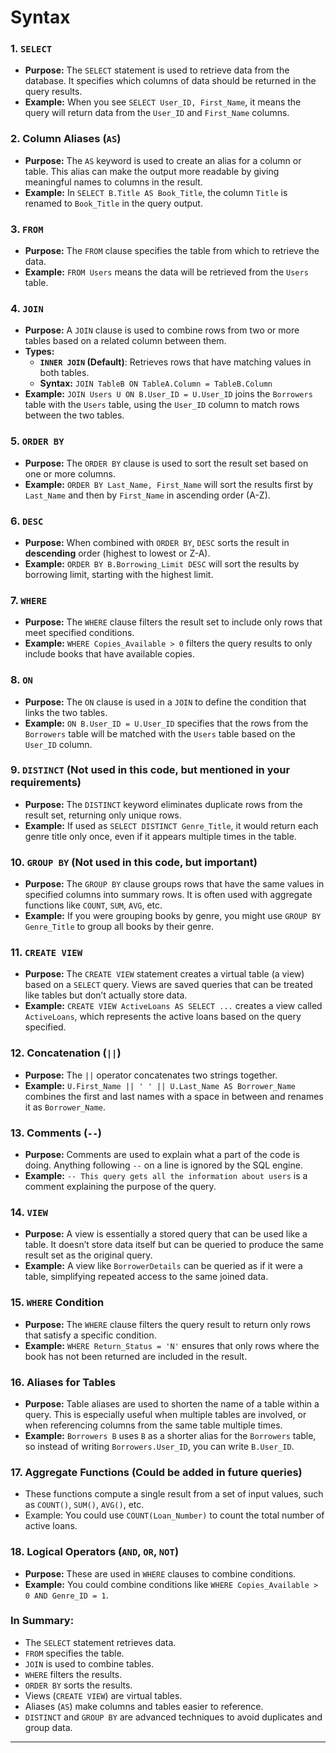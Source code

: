 # Syntax 

### 1. **`SELECT`**
   - **Purpose:** The `SELECT` statement is used to retrieve data from the database. It specifies which columns of data should be returned in the query results.
   - **Example:** When you see `SELECT User_ID, First_Name`, it means the query will return data from the `User_ID` and `First_Name` columns.

### 2. **Column Aliases (`AS`)**
   - **Purpose:** The `AS` keyword is used to create an alias for a column or table. This alias can make the output more readable by giving meaningful names to columns in the result.
   - **Example:** In `SELECT B.Title AS Book_Title`, the column `Title` is renamed to `Book_Title` in the query output.

### 3. **`FROM`**
   - **Purpose:** The `FROM` clause specifies the table from which to retrieve the data.
   - **Example:** `FROM Users` means the data will be retrieved from the `Users` table.

### 4. **`JOIN`**
   - **Purpose:** A `JOIN` clause is used to combine rows from two or more tables based on a related column between them.
   - **Types:**
     - **`INNER JOIN` (Default)**: Retrieves rows that have matching values in both tables.
     - **Syntax:** `JOIN TableB ON TableA.Column = TableB.Column`
   - **Example:** `JOIN Users U ON B.User_ID = U.User_ID` joins the `Borrowers` table with the `Users` table, using the `User_ID` column to match rows between the two tables.

### 5. **`ORDER BY`**
   - **Purpose:** The `ORDER BY` clause is used to sort the result set based on one or more columns.
   - **Example:** `ORDER BY Last_Name, First_Name` will sort the results first by `Last_Name` and then by `First_Name` in ascending order (A-Z).

### 6. **`DESC`**
   - **Purpose:** When combined with `ORDER BY`, `DESC` sorts the result in **descending** order (highest to lowest or Z-A).
   - **Example:** `ORDER BY B.Borrowing_Limit DESC` will sort the results by borrowing limit, starting with the highest limit.

### 7. **`WHERE`**
   - **Purpose:** The `WHERE` clause filters the result set to include only rows that meet specified conditions.
   - **Example:** `WHERE Copies_Available > 0` filters the query results to only include books that have available copies.

### 8. **`ON`**
   - **Purpose:** The `ON` clause is used in a `JOIN` to define the condition that links the two tables.
   - **Example:** `ON B.User_ID = U.User_ID` specifies that the rows from the `Borrowers` table will be matched with the `Users` table based on the `User_ID` column.

### 9. **`DISTINCT`** (Not used in this code, but mentioned in your requirements)
   - **Purpose:** The `DISTINCT` keyword eliminates duplicate rows from the result set, returning only unique rows.
   - **Example:** If used as `SELECT DISTINCT Genre_Title`, it would return each genre title only once, even if it appears multiple times in the table.

### 10. **`GROUP BY`** (Not used in this code, but important)
   - **Purpose:** The `GROUP BY` clause groups rows that have the same values in specified columns into summary rows. It is often used with aggregate functions like `COUNT`, `SUM`, `AVG`, etc.
   - **Example:** If you were grouping books by genre, you might use `GROUP BY Genre_Title` to group all books by their genre.

### 11. **`CREATE VIEW`**
   - **Purpose:** The `CREATE VIEW` statement creates a virtual table (a view) based on a `SELECT` query. Views are saved queries that can be treated like tables but don’t actually store data.
   - **Example:** `CREATE VIEW ActiveLoans AS SELECT ...` creates a view called `ActiveLoans`, which represents the active loans based on the query specified.

### 12. **Concatenation (`||`)**
   - **Purpose:** The `||` operator concatenates two strings together.
   - **Example:** `U.First_Name || ' ' || U.Last_Name AS Borrower_Name` combines the first and last names with a space in between and renames it as `Borrower_Name`.

### 13. **Comments (`--`)**
   - **Purpose:** Comments are used to explain what a part of the code is doing. Anything following `--` on a line is ignored by the SQL engine.
   - **Example:** `-- This query gets all the information about users` is a comment explaining the purpose of the query.

### 14. **`VIEW`**
   - **Purpose:** A view is essentially a stored query that can be used like a table. It doesn’t store data itself but can be queried to produce the same result set as the original query.
   - **Example:** A view like `BorrowerDetails` can be queried as if it were a table, simplifying repeated access to the same joined data.

### 15. **`WHERE` Condition**
   - **Purpose:** The `WHERE` clause filters the query result to return only rows that satisfy a specific condition.
   - **Example:** `WHERE Return_Status = 'N'` ensures that only rows where the book has not been returned are included in the result.

### 16. **Aliases for Tables**
   - **Purpose:** Table aliases are used to shorten the name of a table within a query. This is especially useful when multiple tables are involved, or when referencing columns from the same table multiple times.
   - **Example:** `Borrowers B` uses `B` as a shorter alias for the `Borrowers` table, so instead of writing `Borrowers.User_ID`, you can write `B.User_ID`.

### 17. **Aggregate Functions** (Could be added in future queries)
   - These functions compute a single result from a set of input values, such as `COUNT()`, `SUM()`, `AVG()`, etc.  
   - Example: You could use `COUNT(Loan_Number)` to count the total number of active loans.

### 18. **Logical Operators (`AND`, `OR`, `NOT`)**
   - **Purpose:** These are used in `WHERE` clauses to combine conditions.
   - **Example:** You could combine conditions like `WHERE Copies_Available > 0 AND Genre_ID = 1`.

### **In Summary:**
- The `SELECT` statement retrieves data.
- `FROM` specifies the table.
- `JOIN` is used to combine tables.
- `WHERE` filters the results.
- `ORDER BY` sorts the results.
- Views (`CREATE VIEW`) are virtual tables.
- Aliases (`AS`) make columns and tables easier to reference.
- `DISTINCT` and `GROUP BY` are advanced techniques to avoid duplicates and group data.

---
